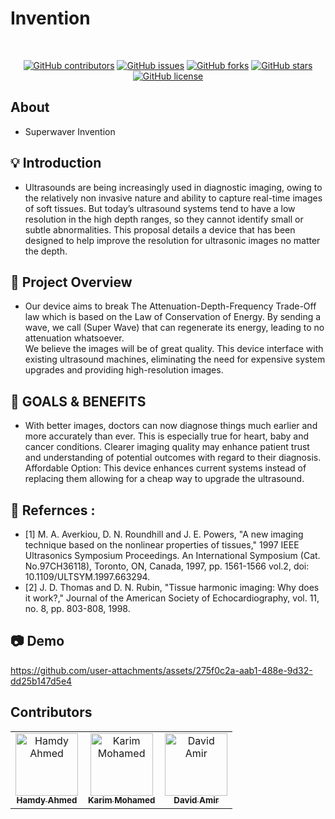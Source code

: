 # Invention

<p align="center">
  <a href="" rel="noopener">
    







</p>
<p align="center">
    <br> 
</p>
<div align="center">

[![GitHub contributors](https://img.shields.io/github/contributors/hamdy-cufe-eng/3D-Organ-Puzzle-Game)](https://github.com/hamdy-cufe-eng/3D-Organ-Puzzle-Game/contributors)
[![GitHub issues](https://img.shields.io/github/issues/hamdy-cufe-eng/3D-Organ-Puzzle-Game)](https://github.com/hamdy-cufe-eng/3D-Organ-Puzzle-Game/issues)
[![GitHub forks](https://img.shields.io/github/forks/hamdy-cufe-eng/3D-Organ-Puzzle-Game)](https://github.com/hamdy-cufe-eng/3D-Organ-Puzzle-Game/network)
[![GitHub stars](https://img.shields.io/github/stars/hamdy-cufe-eng/3D-Organ-Puzzle-Game)](https://github.com/hamdy-cufe-eng/3D-Organ-Puzzle-Game/stargazers)
[![GitHub license](https://img.shields.io/github/license/hamdy-cufe-eng/3D-Organ-Puzzle-Game)](https://github.com/hamdy-cufe-eng/3D-Organ-Puzzle-Game/blob/main/LICENSE)

</div>


## About

- Superwaver Invention

## 💡 Introduction
- Ultrasounds are being increasingly used in diagnostic imaging, owing to the relatively non
invasive nature and ability to capture real-time images of soft tissues. But today’s ultrasound 
systems tend to have a low resolution in the high depth ranges, so they cannot identify small or 
subtle abnormalities. This proposal details a device that has been designed to help improve the 
resolution for ultrasonic images no matter the depth.


## 🔎 Project Overview
- Our device aims to break The Attenuation-Depth-Frequency Trade-Off law which is based on the 
Law of Conservation of Energy. By sending a wave, we call (Super Wave) that can regenerate its 
energy, leading to no attenuation whatsoever.  
We believe the images will be of great quality. This device interface with existing ultrasound 
machines, eliminating the need for expensive system upgrades and providing high-resolution 
images. 

## 📌 GOALS & BENEFITS 
- With better images, doctors can now diagnose things much earlier and more accurately than ever. This is 
especially true for heart, baby and cancer conditions. 
Clearer imaging quality may enhance patient trust and understanding of potential outcomes with regard to 
their diagnosis. 
Affordable Option: This device enhances current systems instead of replacing them allowing for a cheap 
way to upgrade the ultrasound.

## 📖 Refernces :
- [1] M. A. Averkiou, D. N. Roundhill and J. E. Powers, "A new imaging technique based on the nonlinear 
properties of tissues," 1997 IEEE Ultrasonics Symposium Proceedings. An International Symposium (Cat. 
No.97CH36118), Toronto, ON, Canada, 1997, pp. 1561-1566 vol.2, doi: 10.1109/ULTSYM.1997.663294. 
- [2] J. D. Thomas and D. N. Rubin, "Tissue harmonic imaging: Why does it work?," Journal of the American 
Society of Echocardiography, vol. 11, no. 8, pp. 803-808, 1998.
## 📷 Demo <a name = "screenshots" ></a>

https://github.com/user-attachments/assets/275f0c2a-aab1-488e-9d32-dd25b147d5e4

## Contributors <a name = "contributors"></a>
<table align="center">
  <tr>
    <td align="center">
    <a href="https://github.com/hamdy-cufe-eng" target="_black">
    <img src="https://avatars.githubusercontent.com/u/183446123?s=96&v=4" width="100px;" alt="Hamdy Ahmed"/>
    <br />
    <sub><b>Hamdy Ahmed</b></sub></a>
    </td>
    <td align="center">
    <a href="https://github.com/Karim-Mohamed-Elsayed" target="_black">
    <img src="https://avatars.githubusercontent.com/u/183163245?v=4" width="100px;" alt="Karim Mohamed"/>
    <br />
    <sub><b>Karim Mohamed</b></sub></a>
    </td>
     <td align="center">
    <a href="https://github.com/David-Amir-18" target="_black">
    <img src="https://avatars.githubusercontent.com/u/183446535?v=4" width="100px;" alt="David Amir"/>
    <br />
    <sub><b>David Amir</b></sub></a>
    </td>
    
  </tr>
 </table>
